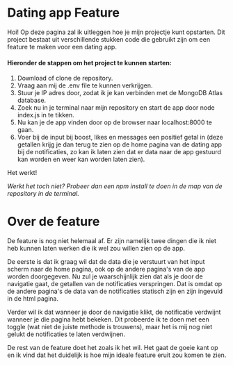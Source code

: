 # Dating app Feature

Hoi! Op deze pagina zal ik uitleggen hoe je mijn projectje kunt opstarten. Dit project bestaat uit verschillende stukken code die gebruikt zijn om een feature te maken voor een dating app.

#### Hieronder de stappen om het project te kunnen starten:

1. Download of clone de repository.
2. Vraag aan mij de .env file te kunnen verkrijgen.
3. Stuur je IP adres door, zodat ik je kan verbinden met de MongoDB Atlas database.
4. Zoek nu in je terminal naar mijn repository en start de app door node index.js in te tikken.
5. Nu kan je de app vinden door op de browser naar localhost:8000 te gaan.
6. Voer bij de input bij boost, likes en messages een positief getal in (deze getallen krijg je dan terug te zien op de home pagina van de dating app bij de notificaties, zo kan ik laten zien dat er data naar de app gestuurd kan worden en weer kan worden laten zien).

Het werkt!

_Werkt het toch niet? Probeer dan een npm install te doen in de map van de repository in de terminal._

# Over de feature

De feature is nog niet helemaal af. Er zijn namelijk twee dingen die ik niet heb kunnen laten werken die ik wel zou willen zien op de app.

De eerste is dat ik graag wil dat de data die je verstuurt van het input scherm naar de home pagina, ook op de andere pagina's van de app worden doorgegeven. Nu zul je waarschijnlijk zien dat als je door de navigatie gaat, de getallen van de notificaties verspringen. Dat is omdat op de andere pagina's de data van de notificaties statisch zijn en zijn ingevuld in de html pagina.

Verder wil ik dat wanneer je door de navigatie klikt, de notificatie verdwijnt wanneer je die pagina hebt bekeken. Dit probeerde ik te doen met een toggle (wat niet de juiste methode is trouwens), maar het is mij nog niet gelukt de notificaties te laten verdwijnen.

De rest van de feature doet het zoals ik het wil. Het gaat de goeie kant op en ik vind dat het duidelijk is hoe mijn ideale feature eruit zou komen te zien.
